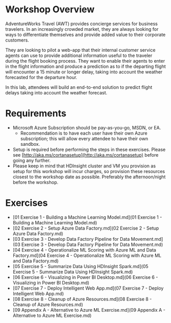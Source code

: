 # Workshop Overview

AdventureWorks Travel (AWT) provides concierge services for business travelers. In an increasingly crowded market, they are always looking for ways to differentiate themselves and provide added value to their corporate customers.

They are looking to pilot a web-app that their internal customer service agents can use to provide additional information useful to the traveler during the flight booking process. They want to enable their agents to enter in the flight information and produce a prediction as to if the departing flight will encounter a 15 minute or longer delay, taking into account the weather forecasted for the departure hour.

In this lab, attendees will build an end-to-end solution to predict flight delays taking into account the weather forecast.

# Requirements

- Microsoft Azure Subscription should be pay-as-you-go, MSDN, or EA.
  - Recommendation is to have each user have their own Azure subscription; this will allow every attendee to have their own sandbox.
- Setup is required before performing the steps in these exercises. Please see [http://aka.ms/cortanasetup](http://aka.ms/cortanasetup) before going any further.
- Please keep in mind that HDInsight cluster and VM you provision as setup for this workshop will incur charges, so provision these resources closest to the workshop date as possible.  Preferably the afternoon/night before the workshop.

# Exercises

- [01 Exercise 1 - Building a Machine Learning Model.md](01 Exercise 1 - Building a Machine Learning Model.md)
- [02 Exercise 2 - Setup Azure Data Factory.md](02 Exercise 2 - Setup Azure Data Factory.md)
- [03 Exercise 3 - Develop Data Factory Pipeline for Data Movement.md](03 Exercise 3 - Develop Data Factory Pipeline for Data Movement.md)
- [04 Exercise 4 - Operationalize ML Scoring with Azure ML and Data Factory.md](04 Exercise 4 - Operationalize ML Scoring with Azure ML and Data Factory.md)
- [05 Exercise 5 - Summarize Data Using HDInsight Spark.md](05 Exercise 5 - Summarize Data Using HDInsight Spark.md)
- [06 Exercise 6 - Visualizing in Power BI Desktop.md](06 Exercise 6 - Visualizing in Power BI Desktop.md)
- [07 Exercise 7 - Deploy Intelligent Web App.md](07 Exercise 7 - Deploy Intelligent Web App.md)
- [08 Exercise 8 - Cleanup of Azure Resources.md](08 Exercise 8 - Cleanup of Azure Resources.md)
- [09 Appendix A - Alternative to Azure ML Exercise.md](09 Appendix A - Alternative to Azure ML Exercise.md)